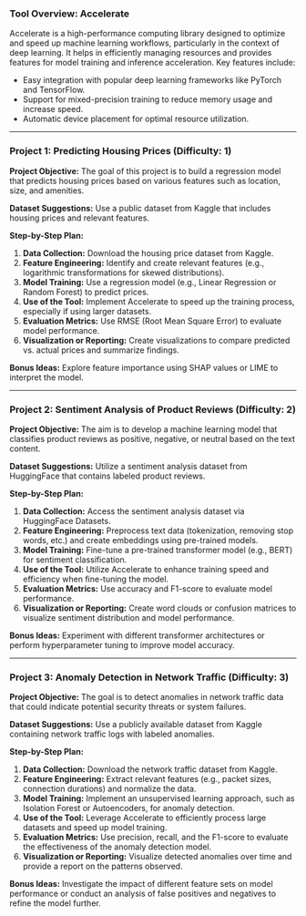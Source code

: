 ### Tool Overview: Accelerate
Accelerate is a high-performance computing library designed to optimize and speed up machine learning workflows, particularly in the context of deep learning. It helps in efficiently managing resources and provides features for model training and inference acceleration. Key features include:
- Easy integration with popular deep learning frameworks like PyTorch and TensorFlow.
- Support for mixed-precision training to reduce memory usage and increase speed.
- Automatic device placement for optimal resource utilization.

---

### Project 1: Predicting Housing Prices (Difficulty: 1)
**Project Objective:** The goal of this project is to build a regression model that predicts housing prices based on various features such as location, size, and amenities. 

**Dataset Suggestions:** Use a public dataset from Kaggle that includes housing prices and relevant features.

**Step-by-Step Plan:**
1. **Data Collection:** Download the housing price dataset from Kaggle.
2. **Feature Engineering:** Identify and create relevant features (e.g., logarithmic transformations for skewed distributions).
3. **Model Training:** Use a regression model (e.g., Linear Regression or Random Forest) to predict prices.
4. **Use of the Tool:** Implement Accelerate to speed up the training process, especially if using larger datasets.
5. **Evaluation Metrics:** Use RMSE (Root Mean Square Error) to evaluate model performance.
6. **Visualization or Reporting:** Create visualizations to compare predicted vs. actual prices and summarize findings.

**Bonus Ideas:** Explore feature importance using SHAP values or LIME to interpret the model.

---

### Project 2: Sentiment Analysis of Product Reviews (Difficulty: 2)
**Project Objective:** The aim is to develop a machine learning model that classifies product reviews as positive, negative, or neutral based on the text content.

**Dataset Suggestions:** Utilize a sentiment analysis dataset from HuggingFace that contains labeled product reviews.

**Step-by-Step Plan:**
1. **Data Collection:** Access the sentiment analysis dataset via HuggingFace Datasets.
2. **Feature Engineering:** Preprocess text data (tokenization, removing stop words, etc.) and create embeddings using pre-trained models.
3. **Model Training:** Fine-tune a pre-trained transformer model (e.g., BERT) for sentiment classification.
4. **Use of the Tool:** Utilize Accelerate to enhance training speed and efficiency when fine-tuning the model.
5. **Evaluation Metrics:** Use accuracy and F1-score to evaluate model performance.
6. **Visualization or Reporting:** Create word clouds or confusion matrices to visualize sentiment distribution and model performance.

**Bonus Ideas:** Experiment with different transformer architectures or perform hyperparameter tuning to improve model accuracy.

---

### Project 3: Anomaly Detection in Network Traffic (Difficulty: 3)
**Project Objective:** The goal is to detect anomalies in network traffic data that could indicate potential security threats or system failures.

**Dataset Suggestions:** Use a publicly available dataset from Kaggle containing network traffic logs with labeled anomalies.

**Step-by-Step Plan:**
1. **Data Collection:** Download the network traffic dataset from Kaggle.
2. **Feature Engineering:** Extract relevant features (e.g., packet sizes, connection durations) and normalize the data.
3. **Model Training:** Implement an unsupervised learning approach, such as Isolation Forest or Autoencoders, for anomaly detection.
4. **Use of the Tool:** Leverage Accelerate to efficiently process large datasets and speed up model training.
5. **Evaluation Metrics:** Use precision, recall, and the F1-score to evaluate the effectiveness of the anomaly detection model.
6. **Visualization or Reporting:** Visualize detected anomalies over time and provide a report on the patterns observed.

**Bonus Ideas:** Investigate the impact of different feature sets on model performance or conduct an analysis of false positives and negatives to refine the model further.

